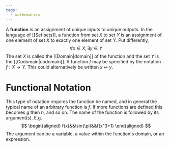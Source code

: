 ```yaml
---
tags:
  - mathematics
---
```

A **function** is an assignment of unique inputs to unique outputs. In the language of [[Set|sets]], a function from set $X$ to set $Y$ is an assignment of one element of set $X$ to exactly one element of set $Y$. Put differently,
$$
\forall x \in X,\exists y \in Y 
$$
The set $X$ is called the [[Domain|domain]] of the function and the set $Y$ is the [[Codomain|codomain]]. A function $f$ may be specified by the notation $f:X\to Y$. This could alternatively be written $x \mapsto y$. 

# Functional Notation

This type of notation requires the function be named, and in general the typical name of an arbitrary function is $f$. If more functions are defined this becomes $g$ then $h$, and so on. The name of the function is followed by its argument(s). E.g.
$$
\begin{aligned}
f(x)&&\sin(\pi)&&f(x^3+1)
\end{aligned}
$$
The argument can be a variable, a value within the function's domain, or an expression.
